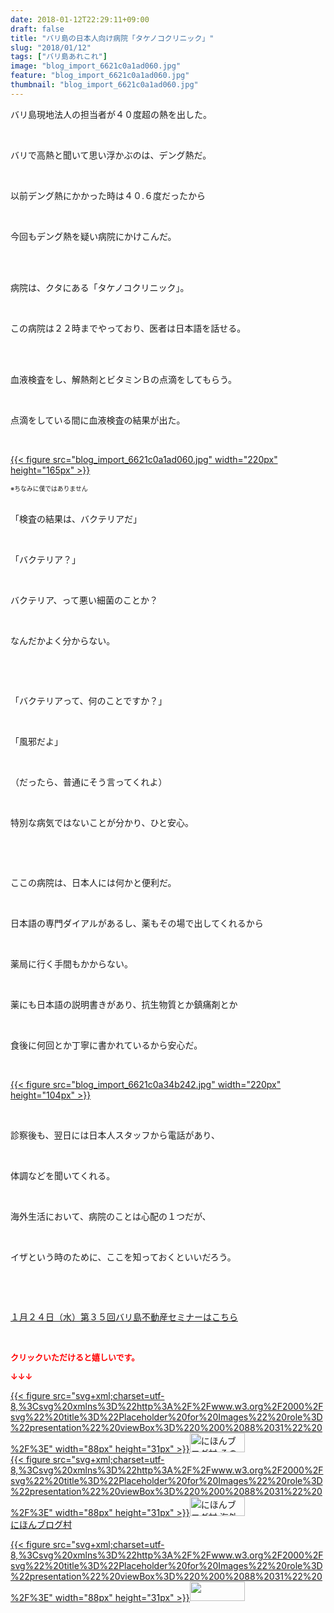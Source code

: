 ```yaml
---
date: 2018-01-12T22:29:11+09:00
draft: false
title: "バリ島の日本人向け病院「タケノコクリニック」"
slug: "2018/01/12"
tags: ["バリ島あれこれ"]
image: "blog_import_6621c0a1ad060.jpg"
feature: "blog_import_6621c0a1ad060.jpg"
thumbnail: "blog_import_6621c0a1ad060.jpg"
---
```

<p>バリ島現地法人の担当者が４０度超の熱を出した。</p><p> </p><p>バリで高熱と聞いて思い浮かぶのは、デング熱だ。</p><p> </p><p>以前デング熱にかかった時は４０.６度だったから</p><p> </p><p>今回もデング熱を疑い病院にかけこんだ。</p><p> </p><p><br/>病院は、クタにある「タケノコクリニック」。</p><p> </p><p>この病院は２２時までやっており、医者は日本語を話せる。</p><p> </p><p><br/>血液検査をし、解熱剤とビタミンＢの点滴をしてもらう。</p><p> </p><p>点滴をしている間に血液検査の結果が出た。</p><p> </p><p><a href="blog_import_6621c0a1ad060.jpg">{{< figure src="blog_import_6621c0a1ad060.jpg" width="220px" height="165px" >}}</a></p><p><span style="font-size: 0.7em;">※ちなみに僕ではありません</span></p><p><br/>「検査の結果は、バクテリアだ」</p><p> </p><p>「バクテリア？」</p><p> </p><p>バクテリア、って悪い細菌のことか？　</p><p> </p><p>なんだかよく分からない。</p><p> </p><p> </p><p>「バクテリアって、何のことですか？」</p><p> </p><p>「風邪だよ」</p><p> </p><p>（だったら、普通にそう言ってくれよ）</p><p> </p><p>特別な病気ではないことが分かり、ひと安心。</p><p> </p><p> </p><p>ここの病院は、日本人には何かと便利だ。</p><p> </p><p>日本語の専門ダイアルがあるし、薬もその場で出してくれるから</p><p> </p><p>薬局に行く手間もかからない。</p><p> </p><p>薬にも日本語の説明書きがあり、抗生物質とか鎮痛剤とか</p><p> </p><p>食後に何回とか丁寧に書かれているから安心だ。</p><p> </p><p><a href="blog_import_6621c0a34b242.jpg">{{< figure src="blog_import_6621c0a34b242.jpg" width="220px" height="104px" >}}</a></p><p> </p><p>診察後も、翌日には日本人スタッフから電話があり、</p><p> </p><p>体調などを聞いてくれる。</p><p> </p><p>海外生活において、病院のことは心配の１つだが、</p><p> </p><p>イザという時のために、ここを知っておくといいだろう。</p><p> </p><p> </p><p><a href="iin.co.jp" target="_blank">１月２４日（水）第３５回バリ島不動産セミナーはこちら</a></p><p> </p><p><font color="#ff0000" size="2"><strong>クリックいただけると嬉しいです。</strong></font></p><p><font color="#ff0000" size="2"><strong>↓↓↓</strong></font></p><p><a href="ranking.html?p_cid=01260127" id="&amp;blogmura_banner" target="_blank">{{< figure src="svg+xml;charset=utf-8,%3Csvg%20xmlns%3D%22http%3A%2F%2Fwww.w3.org%2F2000%2Fsvg%22%20title%3D%22Placeholder%20for%20Images%22%20role%3D%22presentation%22%20viewBox%3D%220%200%2088%2031%22%20%2F%3E" width="88px" height="31px" >}}<noscript><img alt="にほんブログ村 その他生活ブログ 不動産投資へ" border="0" height="31" src="https://img-proxy.blog-video.jp/images?url=http%3A%2F%2Flife.blogmura.com%2Fhudousantoushi%2Fimg%2Fhudousantoushi88_31.gif" width="88"></noscript></a><br/><a href="ranking.html?p_cid=01260127" target="_blank">{{< figure src="svg+xml;charset=utf-8,%3Csvg%20xmlns%3D%22http%3A%2F%2Fwww.w3.org%2F2000%2Fsvg%22%20title%3D%22Placeholder%20for%20Images%22%20role%3D%22presentation%22%20viewBox%3D%220%200%2088%2031%22%20%2F%3E" width="88px" height="31px" >}}<noscript><img alt="にほんブログ村 海外生活ブログ バリ島情報へ" border="0" height="31" src="https://img-proxy.blog-video.jp/images?url=http%3A%2F%2Foverseas.blogmura.com%2Fbali%2Fimg%2Fbali88_31.gif" width="88"></noscript></a><br/><a href="ranking.html?p_cid=01260127" target="_blank">にほんブログ村</a></p><p><a href="link.php?1804582" title="人気ブログランキングへ">{{< figure src="svg+xml;charset=utf-8,%3Csvg%20xmlns%3D%22http%3A%2F%2Fwww.w3.org%2F2000%2Fsvg%22%20title%3D%22Placeholder%20for%20Images%22%20role%3D%22presentation%22%20viewBox%3D%220%200%2088%2031%22%20%2F%3E" width="88px" height="31px" >}}<noscript><img border="0" height="31" src="https://blog.with2.net/img/banner/banner_22.gif" width="88"></noscript></a></p><p> </p>

